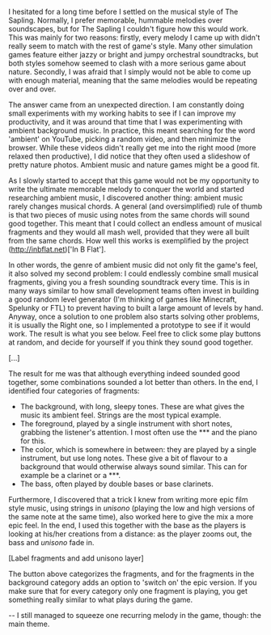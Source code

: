 I hesitated for a long time before I settled on the musical style of The Sapling. Normally, I prefer memorable, hummable melodies over soundscapes, but for The Sapling I couldn't figure how this would work. This was mainly for two reasons: firstly, every melody I came up with didn't really seem to match with the rest of game's style. Many other simulation games feature either jazzy or bright and jumpy orchestral soundtracks, but both styles somehow seemed to clash with a more serious game about nature. Secondly, I was afraid that I simply would not be able to come up with enough material, meaning that the same melodies would be repeating over and over.

The answer came from an unexpected direction. I am constantly doing small experiments with my working habits to see if I can improve my productivity, and it was around that time that I was experimenting with ambient background music. In practice, this meant searching for the word 'ambient' on YouTube, picking a random video, and then minimize the browser. While these videos didn't really get me into the right mood (more relaxed then productive), I did notice that they often used a slideshow of pretty nature photos. Ambient music and nature games might be a good fit.

As I slowly started to accept that this game would not be my opportunity to write the ultimate memorable melody to conquer the world and started researching ambient music, I discovered another thing: ambient music rarely changes musical chords. A general (and oversimplified) rule of thumb is that two pieces of music using notes from the same chords will sound good together. This meant that I could collect an endless amount of musical fragments and they would all mash well, provided that they were all built from the same chords. How well this works is exemplified by the project (http://inbflat.net)['In B Flat'].

In other words, the genre of ambient music did not only fit the game's feel, it also solved my second problem: I could endlessly combine small musical fragments, giving you a fresh sounding soundtrack every time. This is in many ways similar to how small development teams often invest in building a good random level generator (I'm thinking of games like Minecraft, Spelunky or FTL) to prevent having to built a large amount of levels by hand. Anyway, once a solution to one problem also starts solving other problems, it is usually the Right one, so I implemented a prototype to see if it would work. The result is what you see below. Feel free to click some play buttons at random, and decide for yourself if you think they sound good together.

[...]

The result for me was that although everything indeed sounded good together, some combinations sounded a lot better than others. In the end, I identified four categories of fragments:

* The background, with long, sleepy tones. These are what gives the music its ambient feel. Strings are the most typical example.
* The foreground, played by a single instrument with short notes, grabbing the listener's attention. I most often use the *** and the piano for this.
* The color, which is somewhere in between: they are played by a single instrument, but use long notes. These give a bit of flavour to a background that would otherwise always sound similar. This can for example be a clarinet or a ***.
* The bass, often played by double bases or base clarinets.

Furthermore, I discovered that a trick I knew from writing more epic film style music, using strings in *unisono* (playing the low and high versions of the same note at the same time), also worked here to give the mix a more epic feel. In the end, I used this together with the base as the players is looking at his/her creations from a distance: as the player zooms out, the bass and *unisono* fade in.

[Label fragments and add unisono layer]

The button above categorizes the fragments, and for the fragments in the background category adds an option to 'switch on' the epic version. If you make sure that for every category only one fragment is playing, you get something really similar to what plays during the game.

--
I still managed to squeeze one recurring melody in the game, though: the main theme.